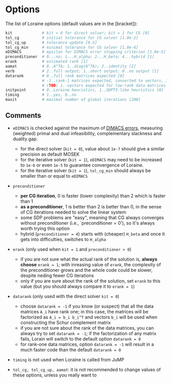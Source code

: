 # Options

The list of Loraine options (default values are in the [bracket]):
```julia
kit             # kit = 0 for direct solver; kit = 1 for CG [0]
tol_cg          # initial tolerance for CG solver [1.0e-2]
tol_cg_up       # tolerance update [0.5]
tol_cg_min      # minimal tolerance for CG solver [1.0e-6]
eDIMACS         # epsilon for DIMACS error stopping criterion [1.0e-5]
preconditioner  # 0...no; 1...H_alpha; 2...H_beta; 4...hybrid [1]
erank           # estimated rank [1]
aamat           # 0..A^TA; 1..diag(A^TA); 2..identity [2]
verb            # 2..full output; 1..short output; 0..no output [1]
datarank        # 0..full rank matrices expected [0]
                # -1..rank-1 matrices expected, converted to vectors, if possible
                # (TBD) 1..vectors expected for low-rank data matrices
initpoint       # 0..Loraine heuristics, 1..SDPT3-like heuristics [0]
timing          # 1..yes, 0..no
maxit           # maximal number of global iterations [200]
```

## Comments

- `eDIMACS` is checked against the maximum of [DIMACS errors](https://plato.asu.edu/dimacs/node3.html), measuring (weighted) primal and dual infeasibility, complementary slackness and duality gap.  
    - for the direct solver (`kit = 0`), value about `1e-7` should give a similar precision as default MOSEK
    - for the iterative solver (`kit = 1`), `eDIMACS` may need to be increased to `1e-6` or even `1e-5` to guarantee convergence of Loraine.
    - for the iterative solver (`kit = 1`), `tol_cg_min` should always be smaller than or equal to `eDIMACS`

- `preconditioner`
    - **per CG iteration**, 0 is faster (lower complexity) than 2 which is faster than 1
    - **as a preconditioner**, 1 is better than 2 is better than 0, in the sense of CG iterations needed to solve the linear system
    - some  SDP problems are "easy", meaning that CG always converges without preconditioner (i.e., `preconditioner = 0'), so it's always worth trying this option
    - hybrid (`preconditioner = 4`) starts with (cheaper) `H_beta` and once it gets into difficulties, switches to `H_alpha`

- `erank` (only used when `kit = 1` and `preconditioner > 0`)
    - if you are not sure what the actual rank of the solution is, **always choose** `erank = 1`; with inreasing value of `erank`, the complexity of the preconditioner grows and the whole code could be slower, despite neding fewer CG iterations
    - only if you are sure about the rank of the solution, set `erank` to this value (but you should always compare it to `erank = 1`)

- `datarank` (only used with the direct solver `kit = 0`)
    - choose `datarank = -1` if you know (or suspect) that all the data matrices ``A_i`` have rank one; in this case, the matrices will be factorized as ``A_i = b_i b_i^T`` and vectors ``b_i`` will be used when constructing the Schur complement matrix
    - if you are not sure about the rank of the data matrices, you can always try to set `datarank = -1`; if the factorization of any matrix fails, Lorain will switch to the default option `datarank = 0`
    - for rank-one data matrices, option `datarank = -1` will result in a much faster code than the default `datarank = 0`

- `timing` is not used when Loraine is called from JuMP

- `tol_cg, tol_cg_up, aamat`: it is not recommended to change values of these options, unless you really want to
